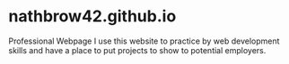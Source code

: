 # nathbrow42.github.io
Professional Webpage
I use this website to practice by web development skills and have a place to put projects to show to potential employers.
